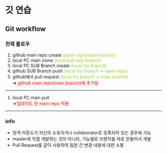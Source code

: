<!-- github-markdown-css -->
<link href="https://cdnjs.cloudflare.com/ajax/libs/github-markdown-css/5.1.0/github-markdown.css" rel="stylesheet">

# 깃 연습

## Git workflow

### 전체 플로우
1. github main repo create <span style="color:yellowgreen"> (open repo(main branch)) </span>
2. local PC main clone <span style="color:yellowgreen">(local pull only branch)</span>
3. local PC SUB Branch create <span style="color:yellowgreen">(local my branch)</span>
4. github SUB Branch push <span style="color:yellowgreen">(local my branch -> open repo)</span>
5. github에서 pull request <span style="color:yellowgreen">(local my branch -> main branch)</span>
   <br>
=> <span style="color:red">github main repo(main branch)에 추가됨</span>

---

1. local PC main pull
   <br>
<span style="color:red"> =>업데이트 된 main repo 적용</span>

---
### info
- 원격 저장소가 자신의 소유이거나 collaborator로 등록되어 있는 경우에 가능
- master에 직접 개발하는 것이 아니라, 기능별로 브랜치를 따로 만들어서 개발
- Pull Request를 같이 사용하여 팀원 간 변경 내용에 대한 소통